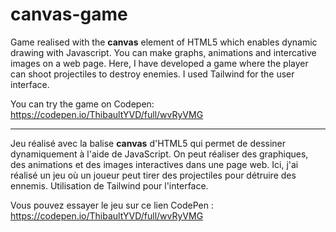 # canvas-game

Game realised with the **canvas** element of HTML5 which enables dynamic drawing with Javascript. You can make graphs, animations and intercative images on a web page.
Here, I have developed a game where the player can shoot projectiles to destroy enemies.
I used Tailwind for the user interface.

You can try the game on Codepen:
https://codepen.io/ThibaultYVD/full/wvRyVMG

---

Jeu réalisé avec la balise **canvas** d'HTML5 qui permet de dessiner dynamiquement à l'aide de JavaScript. On peut réaliser des graphiques, des animations et des images interactives dans une page web. Ici, j'ai réalisé un jeu où un joueur peut tirer des projectiles pour détruire des ennemis.
Utilisation de Tailwind pour l'interface.

Vous pouvez essayer le jeu sur ce lien CodePen :
https://codepen.io/ThibaultYVD/full/wvRyVMG